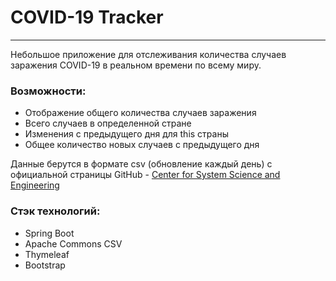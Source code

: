 # COVID-19 Tracker
_____________________________
Небольшое приложение для отслеживания количества случаев заражения COVID-19 в реальном времени по всему миру.
### Возможности:
- Отображение общего количества случаев заражения
- Всего случаев в определенной стране
- Изменения с предыдущего дня для this страны
- Общее количество новых случаев с предыдущего дня

Данные берутся в формате csv (обновление каждый день) с официальной страницы GitHub - [Center for System Science and Engineering](https://github.com/CSSEGISandData/COVID-19)

### Стэк технологий:
- Spring Boot
- Apache Commons CSV
- Thymeleaf
- Bootstrap
